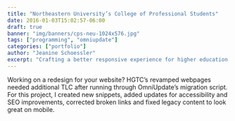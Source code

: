 ```yaml
---
title: "Northeastern University’s College of Professional Students"
date: 2016-01-03T15:02:57-06:00
draft: true
banner: "img/banners/cps-neu-1024x576.jpg"
tags: ["programming", "omniupdate"]
categories: ["portfolio"]
author: "Jeanine Schoessler"
excerpt: "Crafting a better responsive experience for higher education."
---
```


Working on a redesign for your website? HGTC’s revamped webpages needed additional TLC after running through OmniUpdate’s migration script. For this project, I created new snippets, added updates for accessibility and SEO improvements, corrected broken links and fixed legacy content to look great on mobile. 
 